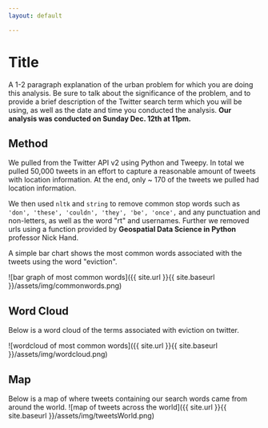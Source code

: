 ```yaml
---
layout: default

---
```


# Title

A 1-2 paragraph explanation of the urban problem for which you are doing this analysis. Be sure to talk about the significance of the problem, and to provide a brief description of the Twitter search term which you will be using, as well as the date and time you conducted the analysis. **Our analysis was conducted on Sunday Dec. 12th at 11pm.**

## Method

We pulled from the Twitter API v2 using Python and Tweepy. In total we pulled 50,000 tweets in an effort to capture a reasonable amount of tweets with location information. At the end, only ~ 170 of the tweets we pulled had location information. 

We then used `nltk` and `string` to remove common stop words such as `'don', 'these', 'couldn', 'they', 'be', 'once',` and any punctuation and non-letters, as well as the word "rt" and usernames. Further we removed urls using a function provided by **Geospatial Data Science in Python** professor Nick Hand.

A simple bar chart shows the most common words associated with the tweets using the word "eviction".

![bar graph of most common words]({{ site.url }}{{ site.baseurl }}/assets/img/commonwords.png)


## Word Cloud

Below is a word cloud of the terms associated with eviction on twitter.

![wordcloud of most common words]({{ site.url }}{{ site.baseurl }}/assets/img/wordcloud.png)


## Map 

Below is a map of where tweets containing our search words came from around the world. 
![map of tweets across the world]({{ site.url }}{{ site.baseurl }}/assets/img/tweetsWorld.png)

